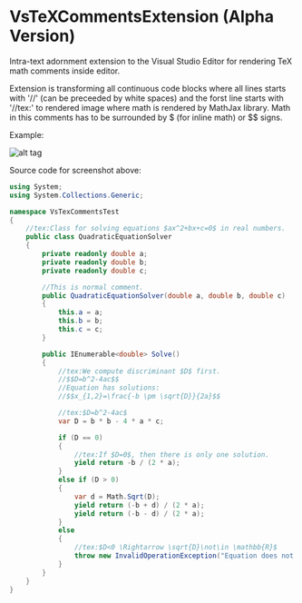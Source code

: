 # VsTeXCommentsExtension (Alpha Version)

Intra-text adornment extension to the Visual Studio Editor for rendering TeX math comments inside editor.

Extension is transforming all continuous code blocks where all lines starts with '//' (can be preceeded by white spaces) and the forst line starts with '//tex:' to rendered image where math is rendered by MathJax library. Math in this comments has to be surrounded by $ (for inline math) or $$ signs.

Example:

![alt tag](https://github.com/kindermannhubert/VsTeXCommentsExtension/blob/master/Screenshot1.png)

Source code for screenshot above:
```C#
using System;
using System.Collections.Generic;

namespace VsTexCommentsTest
{
    //tex:Class for solving equations $ax^2+bx+c=0$ in real numbers.
    public class QuadraticEquationSolver
    {
        private readonly double a;
        private readonly double b;
        private readonly double c;

        //This is normal comment.
        public QuadraticEquationSolver(double a, double b, double c)
        {
            this.a = a;
            this.b = b;
            this.c = c;
        }

        public IEnumerable<double> Solve()
        {
            //tex:We compute discriminant $D$ first.
            //$$D=b^2-4ac$$
            //Equation has solutions:
            //$$x_{1,2}=\frac{-b \pm \sqrt{D}}{2a}$$

            //tex:$D=b^2-4ac$
            var D = b * b - 4 * a * c;

            if (D == 0)
            {
                //tex:If $D=0$, then there is only one solution.
                yield return -b / (2 * a);
            }
            else if (D > 0)
            {
                var d = Math.Sqrt(D);
                yield return (-b + d) / (2 * a);
                yield return (-b - d) / (2 * a);
            }
            else
            {
                //tex:$D<0 \Rightarrow \sqrt{D}\not\in \mathbb{R}$
                throw new InvalidOperationException("Equation does not have any solution in real numbers.");
            }
        }
    }
}
```
